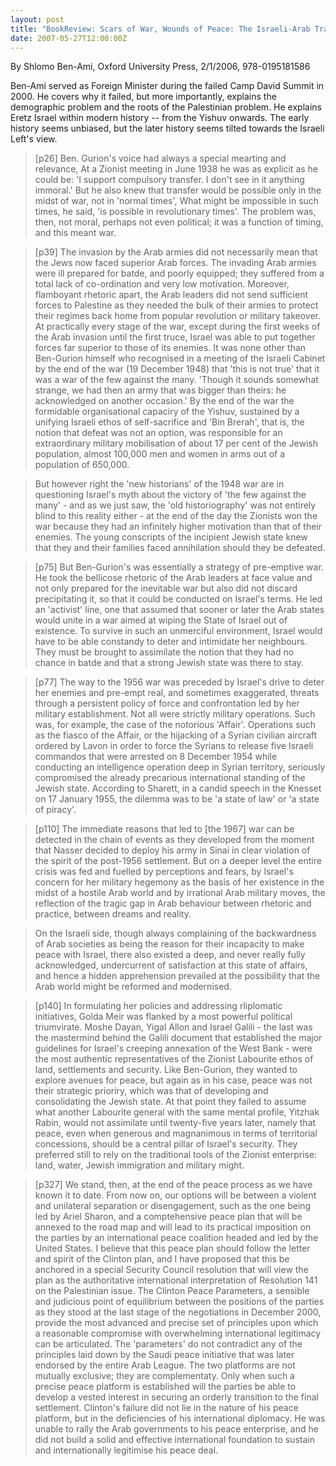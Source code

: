```yaml
---
layout: post
title: "BookReview: Scars of War, Wounds of Peace: The Israeli-Arab Tragedy"
date: 2007-05-27T12:00:00Z
---
```

By Shlomo Ben-Ami, Oxford University Press, 2/1/2006, 978-0195181586

Ben-Ami served as Foreign Minister during the failed Camp David
Summit in 2000.  He covers why it failed, but more importantly,
explains the demographic problem and the roots of the Palestinian
problem.  He explains Eretz Israel within modern history -- from the
Yishuv onwards.  The early history seems unbiased, but the later
history seems tilted towards the Israeli Left's view.


> [p26] Ben. Gurion's voice had always a special mearting and relevance,
> At a Zionist meeting in June 1938 he was as explicit as he could be:
> 'I support compulsory transfer. I don't see in it anything immoral.'
> But he also knew that transfer would be possible only in the midst of
> war, not in 'normal times', What might be impossible in such times, he
> said, 'is possible in revolutionary times'. The problem was, then, not
> moral, perhaps not even political; it was a function of timing, and
> this meant war.



> [p39] The invasion by the Arab armies did not
> necessarily mean that the Jews now faced superior Arab forces. The
> invading Arab armies were ill prepared for batde, and poorly equipped;
> they suffered from a total lack of co-ordination and very low
> motivation. Moreover, flamboyant rhetoric apart, the Arab leaders did
> not send sufficient forces to Palestine as they needed the bulk of
> their armies to protect their regimes back home from popular
> revolution or military takeover. At practically every stage of the
> war, except during the first weeks of the Arab invasion until the
> first truce, Israel was able to put together forces far superior to
> those of its enemies. It was none other than Ben-Gurion himself who
> recognised in a meeting of the Israeli Cabinet by the end of the war
> (19 December 1948) that 'this is not true' that it was a war of the
> few against the many. 'Though it sounds somewhat strange, we had then
> an army that was bigger than theirs: he acknowledged on another
> occasion.' By the end of the war the formidable organisational
> capaciry of the Yishuv, sustained by a unifying Israeli ethos of
> self-sacrifice and 'Bin Brerah', that is, the notion that defeat was
> not an option, was responsible for an extraordinary military
> mobilisation of about 17 per cent of the Jewish population, almost
> 100,000 men and women in arms out of a population of 650,000.



> But however right the 'new historians' of the 1948 war are in
> questioning Israel's myth about the victory of 'the few against the
> many' - and as we just saw, the 'old historiography' was not entirely
> blind to this reality either - at the end of the day the Zionists won
> the war because they had an infinitely higher motivation than that of
> their enemies. The young conscripts of the incipient Jewish state knew
> that they and their families faced annihilation should they be
> defeated.



> [p75] But Ben-Gurion's was essentially a strategy of pre-emptive
> war. He took the bellicose rhetoric of the Arab leaders at face value
> and not only prepared for the inevitable war but also did not discard
> precipitating it, so that it could be conducted on Israel's terms. He
> led an 'activist' line, one that assumed that sooner or later the Arab
> states would unite in a war aimed at wiping the State of Israel out of
> existence. To survive in such an unmerciful environment, Israel would
> have to be able constandy to deter and intimidate her neighbours. They
> must be brought to assimilate the notion that they had no chance in
> batde and that a strong Jewish state was there to stay.



> [p77] The way to the 1956 war was preceded by Israel's drive to deter
> her enemies and pre-empt real, and sometimes exaggerated, threats
> through a persistent policy of force and confrontation led by her
> military establishment. Not all were strictly military
> operations. Such was, for example, the case of the notorious
> 'Affair'. Operations such as the fiasco of the Affair, or the
> hijacking of a Syrian civilian aircraft ordered by Lavon in order to
> force the Syrians to release five Israeli commandos that were arrested
> on 8 December 1954 while conducting an intelligence operation deep in
> Syrian territory, seriously compromised the already precarious
> international standing of the Jewish state. According to Sharett, in a
> candid speech in the Knesset on 17 January 1955, the dilemma was to
> be 'a state of law' or 'a state of piracy'.



> [p110] The immediate reasons that led to [the 1967] war can be
> detected in the chain of events as they developed from the moment that
> Nasser decided to deploy his army in Sinai in clear violation of the
> spirit of the post-1956 settlement. But on a deeper level the entire
> crisis was fed and fuelled by perceptions and fears, by Israel's
> concern for her military hegemony as the basis of her existence in the
> midst of a hostile Arab world and by irrational Arab military moves,
> the reflection of the tragic gap in Arab behaviour between rhetoric
> and practice, between dreams and reality.



> On the Israeli side, though always complaining of the backwardness
> of Arab societies as being the reason for their incapacity to make
> peace with Israel, there also existed a deep, and never really fully
> acknowledged, undercurrent of satisfaction at this state of affairs,
> and hence a hidden apprehension prevailed at the possibility that the
> Arab world might be reformed and modernised.



> [p140] In formulating her policies and addressing rliplomatic
> initiatives, Golda Meir was flanked by a most powerful political
> triumvirate. Moshe Dayan, Yigal Allon and Israel Galili - the last was
> the mastermind behind the Galili document that established the major
> guidelines for Israel's creeping annexation of the West Bank - were
> the most authentic representatives of the Zionist Labourite ethos of
> land, settlements and security.  Like Ben-Gurion, they wanted to explore
> avenues for peace, but again as in his case, peace was not their
> strategic prioriry, which was that of developing and consolidating the
> Jewish state. At that point they failed to assume what another
> Labourite general with the same mental profile, Yitzhak Rabin, would
> not assimilate until twenty-five years later, namely that peace, even
> when generous and magnanimous in terms of territorial concessions,
> should be a central pillar of Israel's security. They preferred still
> to rely on the traditional tools of the Zionist enterprise: land,
> water, Jewish immigration and military might.



> [p327] We stand, then, at the end of the peace process as we have
> known it to date. From now on, our options will be between a violent
> and unilateral separation or disengagement, such as the one being led
> by Ariel Sharon, and a comptehensive peace plan that will be annexed
> to the road map and will lead to its practical imposition on the
> parties by an international peace coalition headed and led by the
> United States. I believe that this peace plan should follow the letter
> and spirit of the Clinton plan, and I have proposed that this be
> anchored in a special Security Council resolution that will view the
> plan as the authoritative international interpretation of Resolution
> 141 on the Palestinian issue. The Clinton Peace Parameters, a sensible
> and judicious point of equilibrium between the positions of the
> parties as they stood at the last stage of the negotiations in
> December 2000, provide the most advanced and precise set of principles
> upon which a reasonable compromise with overwhelming international
> legitimacy can be articulated. The 'parameters' do not contradict any
> of the principles laid down by the Saudi peace initiative that was
> later endorsed by the entire Arab League. The two platforms are not
> mutually exclusive; they are complementaty. Only when such a precise
> peace platform is established will the parties be able to develop a
> vested interest in securing an orderly transition to the final
> settlement. Clinton's failure did not lie in the nature of his peace
> platform, but in the deficiencies of his international diplomacy. He
> was unable to rally the Arab governments to his peace enterprise, and
> he did not build a solid and effective international foundation to
> sustain and internationally legitimise his peace deal.
> 



